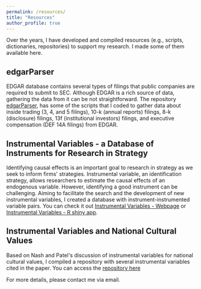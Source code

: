 ```yaml
---
permalink: /resources/
title: "Resources"
author_profile: true
---
```


Over the years, I have developed and compiled resources (e.g., scripts, dictionaries, repositories) to support my research. I made some of them available here.

## edgarParser ##

EDGAR database contains several types of filings that public companies are required to submit to SEC. Although EDGAR is a rich source of data, gathering the data from it can be not straightforward. The repository [edgarParser](https://github.com/rsljr/python-edgar), has some of the scripts that I coded to gather data about inside trading (3, 4, and 5 filings), 10-k (annual reports) filings, 8-k (disclosure) filings, 13f (institutional investors) filings, and executive compensation (DEF 14A filings) from EDGAR.  

## Instrumental Variables - a Database of Instruments for Research in Strategy ##

Identifying causal effects is an important goal to research in strategy as we seek to inform firms' strategies. Instrumental variable, an identification strategy, allows researchers to estimate the causal effects of an endogenous variable. However, identifying a good instrument can be challenging. Aiming to facilitate the search and the development of new instrumental variables, I created a database with instrument-instrumented variable pairs. You can check it out [Instrumental Variables - Webpage](https://rsljr.github.io/instrumental_variable_strategy_research/) or [Instrumental Variables - R shiny app](https://roneileonel.shinyapps.io/instrumental_variable_strategy/).

## Instrumental Variables and National Cultural Values ##

Based on Nash and Patel's discussion of instrumental variables for national cultural values, I compiled a repository with several instrumental variables cited in the paper. You can access the [repository here](https://github.com/rsljr/cultural_values_instrumental_variables)

For more details, please contact me via email.
